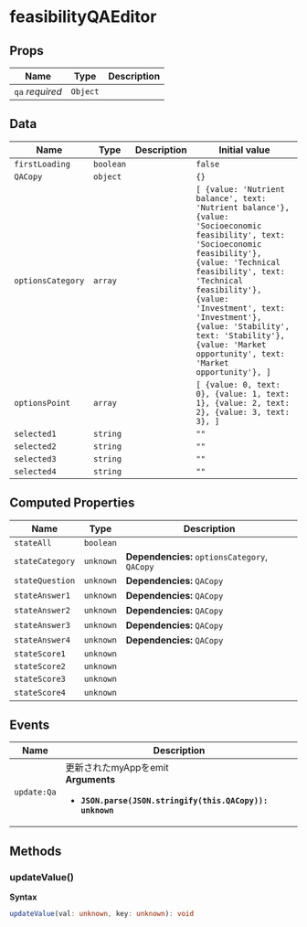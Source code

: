 # feasibilityQAEditor

## Props

| Name            | Type     | Description |
| --------------- | -------- | ----------- |
| `qa` *required* | `Object` | &nbsp;      |

## Data

| Name              | Type      | Description | Initial value                                                                                                                                                                                                                                                                                                                                         |
| ----------------- | --------- | ----------- | ----------------------------------------------------------------------------------------------------------------------------------------------------------------------------------------------------------------------------------------------------------------------------------------------------------------------------------------------------- |
| `firstLoading`    | `boolean` |             | `false`                                                                                                                                                                                                                                                                                                                                               |
| `QACopy`          | `object`  |             | `{}`                                                                                                                                                                                                                                                                                                                                                  |
| `optionsCategory` | `array`   |             | `[ {value: 'Nutrient balance', text: 'Nutrient balance'}, {value: 'Socioeconomic feasibility', text: 'Socioeconomic feasibility'}, {value: 'Technical feasibility', text: 'Technical feasibility'}, {value: 'Investment', text: 'Investment'}, {value: 'Stability', text: 'Stability'}, {value: 'Market opportunity', text: 'Market opportunity'}, ]` |
| `optionsPoint`    | `array`   |             | `[ {value: 0, text: 0}, {value: 1, text: 1}, {value: 2, text: 2}, {value: 3, text: 3}, ]`                                                                                                                                                                                                                                                             |
| `selected1`       | `string`  |             | `""`                                                                                                                                                                                                                                                                                                                                                  |
| `selected2`       | `string`  |             | `""`                                                                                                                                                                                                                                                                                                                                                  |
| `selected3`       | `string`  |             | `""`                                                                                                                                                                                                                                                                                                                                                  |
| `selected4`       | `string`  |             | `""`                                                                                                                                                                                                                                                                                                                                                  |

## Computed Properties

| Name            | Type      | Description                                   |
| --------------- | --------- | --------------------------------------------- |
| `stateAll`      | `boolean` |                                               |
| `stateCategory` | `unknown` | **Dependencies:** `optionsCategory`, `QACopy` |
| `stateQuestion` | `unknown` | **Dependencies:** `QACopy`                    |
| `stateAnswer1`  | `unknown` | **Dependencies:** `QACopy`                    |
| `stateAnswer2`  | `unknown` | **Dependencies:** `QACopy`                    |
| `stateAnswer3`  | `unknown` | **Dependencies:** `QACopy`                    |
| `stateAnswer4`  | `unknown` | **Dependencies:** `QACopy`                    |
| `stateScore1`   | `unknown` |                                               |
| `stateScore2`   | `unknown` |                                               |
| `stateScore3`   | `unknown` |                                               |
| `stateScore4`   | `unknown` | &nbsp;                                        |

## Events

| Name        | Description                                                                                                    |
| ----------- | -------------------------------------------------------------------------------------------------------------- |
| `update:Qa` | 更新されたmyAppをemit<br/>**Arguments**<br/><ul><li>**`JSON.parse(JSON.stringify(this.QACopy)): unknown`**</li></ul> |

## Methods

### updateValue()

**Syntax**

```typescript
updateValue(val: unknown, key: unknown): void
```

